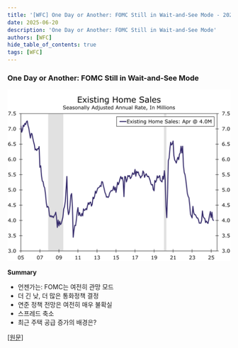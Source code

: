 ```yaml
---
title: '[WFC] One Day or Another: FOMC Still in Wait-and-See Mode - 2025-06-20'
date: 2025-06-20
description: 'One Day or Another: FOMC Still in Wait-and-See Mode'
authors: [WFC]
hide_table_of_contents: true
tags: [WFC]
---
```


### One Day or Another: FOMC Still in Wait-and-See Mode

![thumbnail](./250620.svg)

<!-- truncate -->

**Summary**

- 언젠가는: FOMC는 여전히 관망 모드
- 더 긴 낮, 더 많은 통화정책 결정
- 연준 정책 전망은 여전히 매우 불확실
- 스프레드 축소
- 최근 주택 공급 증가의 배경은?

[[원문]](https://wellsfargo.bluematrix.com/links2/html/93449151-78c1-4114-a828-f159ba3da369)
